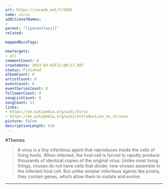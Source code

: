 ```yaml
---
url: https://vocadb.net/T/9485
name: virus
additionalNames: 
- 
parent: "[[parentless]]"
related:

mappedNicoTags:

newTargets:
- all
commentCount: 0
createDate: 2023-03-03T11:00:17.987
status: Finished
albumCount: 0
artistCount: 0
eventCount: 0
eventSeriesCount: 0
followerCount: 0
songListCount: 0
songCount: 11
links: 
- https://en.wikipedia.org/wiki/Virus
- https://en.wikipedia.org/wiki/Introduction_to_viruses
picture: false
descriptionLength: 419
---
```


#Themes

>A virus is a tiny infectious agent that reproduces inside the cells of living hosts. When infected, the host cell is forced to rapidly produce thousands of identical copies of the original virus. Unlike most living things, viruses do not have cells that divide; new viruses assemble in the infected host cell. But unlike simpler infectious agents like prions, they contain genes, which allow them to mutate and evolve.

---

